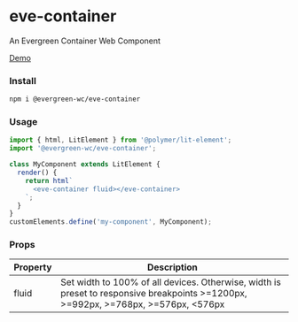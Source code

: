 # eve-container

An Evergreen Container Web Component

[Demo](https://hutchgrant.github.io/evergreen-web-components/docs/container)

### Install

```bash
npm i @evergreen-wc/eve-container
```

### Usage

```js
import { html, LitElement } from '@polymer/lit-element';
import '@evergreen-wc/eve-container';

class MyComponent extends LitElement {
  render() {
    return html`
      <eve-container fluid></eve-container>
    `;
  }
}
customElements.define('my-component', MyComponent);
```

### Props

| Property | Description |
| -------- | ----------- |
| fluid | Set width to 100% of all devices. Otherwise, width is preset to responsive breakpoints >=1200px, >=992px, >=768px, >=576px, <576px |

